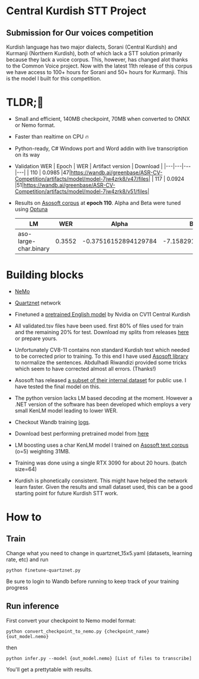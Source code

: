 
  

# Central Kurdish STT Project

  

## Submission for Our voices competition

  

  

Kurdish language has two major dialects, Sorani (Central Kurdish) and Kurmanji (Northern Kurdish), both of which lack a STT solution primarily because they lack a voice corpus. This, however, has changed alot thanks to the Common Voice project. Now with the latest 11th release of this corpus we have access to 100+ hours for Sorani and 50+ hours for Kurmanji. This is the model I built for this competition.

  

# TLDR;🤌

  

- Small and efficient, 140MB checkpoint, 70MB when converted to ONNX or Nemo format.

- Faster than realtime on CPU 🔥

- Python-ready, C# Windows port and Word addin with live transcription on its way

- Validation WER
  | Epoch | WER | Artifact version | Download |
  |---|---|---|---|
  | 110 | 0.0985 |47|https://wandb.ai/greenbase/ASR-CV-Competition/artifacts/model/model-7jw4zrk8/v47/files|
  | 117 | 0.0924 |51|https://wandb.ai/greenbase/ASR-CV-Competition/artifacts/model/model-7jw4zrk8/v51/files|

- Results on [Asosoft corpus](https://github.com/AsoSoft/AsoSoft-Speech-Corpus) at **epoch 110**. Alpha and Beta were tuned using [Optuna](https://github.com/optuna/optuna)

  | LM | WER | Alpha | Beta |
  |---|---|---|---|
  | aso-large-char.binary | 0.3552 |-0.37516152894129784|-7.158291775224047|

# Building blocks

  

- [NeMo](https://github.com/NVIDIA/NeMo)

- [Quartznet](https://arxiv.org/abs/1910.10261) network

- Finetuned a [pretrained English model](https://catalog.ngc.nvidia.com/orgs/nvidia/teams/nemo/models/stt_es_quartznet15x5) by Nvidia on CV11 Central Kurdish

- All validated.tsv files have been used. first 80% of files used for train and the remaining 20% for test. Download my splits from releases [here](https://github.com/dkakaie/our-voices-model-competition) or prepare yours.

- Unfortunately CV8-11 contains non standard Kurdish text which needed to be corrected prior to training. To this end I have used [Asosoft library](https://github.com/AsoSoft/AsoSoft-Library) to normalize the sentences. Abdulhadi Riwandizi provided some tricks which seem to have corrected almost all errors. (Thanks!)

- Asosoft has released [a subset of their internal dataset](https://github.com/AsoSoft/AsoSoft-Speech-Corpus) for public use. I have tested the final model on this.

- The python version lacks LM based decoding at the moment. However a .NET version of the software has been developed which employs a very small KenLM model leading to lower WER.

- Checkout Wandb training [logs](https://wandb.ai/greenbase/ASR-CV-Competition/runs/7jw4zrk8?workspace=user-).

- Download best performing pretrained model from [here](https://github.com/dkakaie/our-voices-model-competition)

- LM boosting uses a char KenLM model I trained on [Asosoft text corpus](https://github.com/AsoSoft/AsoSoft-Text-Corpus) (o=5) weighting 31MB.

- Training was done using a single RTX 3090 for about 20 hours. (batch size=64)

- Kurdish is phonetically consistent. This might have helped the network learn faster. Given the results and small dataset used, this can be a good starting point for future Kurdish STT work.

  

# How to

## Train

Change what you need to change in quartznet_15x5.yaml (datasets, learning rate, etc) and run

    python finetune-quartznet.py

Be sure to login to Wandb before running to keep track of your training progress

## Run inference
First convert your checkpoint to Nemo model format:

    python convert_checkpoint_to_nemo.py {checkpoint_name} {out_model.nemo}
then

    python infer.py --model {out_model.nemo} [List of files to transcribe]
You'll get a prettytable with results.
